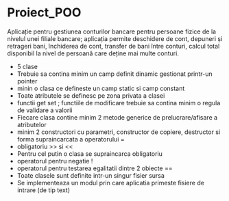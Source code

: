 # Proiect_POO
Aplicație pentru gestiunea conturilor bancare pentru persoane fizice de la nivelul unei filiale bancare; aplicația permite deschidere de cont, depuneri și retrageri bani, închiderea de cont, transfer de bani între conturi, calcul total disponibil la nivel de persoană care deține mai multe conturi.
*	5 clase
* Trebuie sa contina minim un camp definit dinamic gestionat printr-un pointer 
* minin o clasa ce defineste un camp static si camp constant
* Toate atributele se definesc pe zona privata a clasei
* functii get set  ; functiile de modificare trebuie sa contina minim o regula de validare a valorii
* Fiecare clasa contine minim 2 metode generice de prelucrare/afisare a atributelor
* minim 2 constructori cu parametri, constructor de copiere, destructor si forma supraincarcata a operatorului =
* obligatoriu >> si <<
* Pentru cel putin o clasa se supraincarca obligatoriu
* operatorul pentru negatie !
* operatorul pentru testarea egalitatii dintre 2 obiecte ==
* Toate clasele sunt definite intr-un singur fisier sursa
* Se implementeaza un modul prin care aplicatia primeste fisiere de intrare (de tip text)
